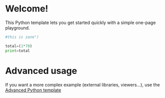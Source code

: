 # Welcome!

This Python template lets you get started quickly with a simple one-page playground.

```python runnable
#this is zane")

total=(1*70) 
print=total

```

# Advanced usage

If you want a more complex example (external libraries, viewers...), use the [Advanced Python template](https://tech.io/select-repo/429)
